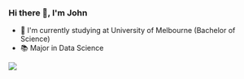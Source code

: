 ### Hi there 👋, I'm John
- 📕 I'm currently studying at University of Melbourne (Bachelor of Science)
- 📚 Major in Data Science
<img src="https://img.shields.io/badge/LinkedIn-0077B5?style=for-the-badge&logo=linkedin&logoColor=white" />


<!--
**zhh1212/zhh1212** is a ✨ _special_ ✨ repository because its `README.md` (this file) appears on your GitHub profile.

Here are some ideas to get you started:
- 📕 I'm studying at University of Melbourne (Bachelor of Science)
- 🌱 I’m currently major in Data Science
- 👯 I’m looking to collaborate on ...
- 🤔 I’m looking for help with ...
- 💬 Ask me about ...
- 📫 How to reach me: ...
- 😄 Pronouns: ...
- ⚡ Fun fact: ...
-->
